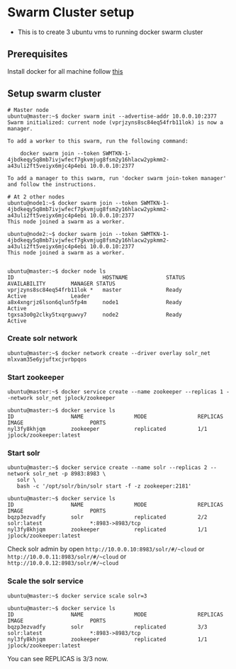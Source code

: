 # Swarm Cluster setup

* This is to create 3 ubuntu vms to running docker swarm cluster


## Prerequisites
Install docker for all machine follow [this](https://www.digitalocean.com/community/tutorials/how-to-install-and-use-docker-on-ubuntu-16-04)

## Setup swarm cluster
```
# Master node
ubuntu@master:~$ docker swarm init --advertise-addr 10.0.0.10:2377
Swarm initialized: current node (vprjzyns8sc84eq54frb11lok) is now a manager.

To add a worker to this swarm, run the following command:

    docker swarm join --token SWMTKN-1-4jbdkeqy5q8mb7ivjwfecf7gkvmjug8fsm2y16hlacw2ypkmm2-a43uli2ft5veiyx6mjc4p4ebi 10.0.0.10:2377

To add a manager to this swarm, run 'docker swarm join-token manager' and follow the instructions.

# At 2 other nodes
ubuntu@node1:~$ docker swarm join --token SWMTKN-1-4jbdkeqy5q8mb7ivjwfecf7gkvmjug8fsm2y16hlacw2ypkmm2-a43uli2ft5veiyx6mjc4p4ebi 10.0.0.10:2377
This node joined a swarm as a worker.

ubuntu@node2:~$ docker swarm join --token SWMTKN-1-4jbdkeqy5q8mb7ivjwfecf7gkvmjug8fsm2y16hlacw2ypkmm2-a43uli2ft5veiyx6mjc4p4ebi 10.0.0.10:2377
This node joined a swarm as a worker.


ubuntu@master:~$ docker node ls
ID                            HOSTNAME            STATUS              AVAILABILITY        MANAGER STATUS
vprjzyns8sc84eq54frb11lok *   master              Ready               Active              Leader
a8x4xngrjz6lson6qlun5fp4m     node1               Ready               Active
tgxsa3o0g2clky5txqrguwvy7     node2               Ready               Active

```

### Create solr network
```
ubuntu@master:~$ docker network create --driver overlay solr_net
mlxvam35e6yjuftxcjvrbpqos
```

### Start zookeeper
```
ubuntu@master:~$ docker service create --name zookeeper --replicas 1 --network solr_net jplock/zookeeper

ubuntu@master:~$ docker service ls
ID                  NAME                MODE                REPLICAS            IMAGE                     PORTS
nyl3fy8khjqm        zookeeper           replicated          1/1                 jplock/zookeeper:latest
```

### Start solr
```
ubuntu@master:~$ docker service create --name solr --replicas 2 --network solr_net -p 8983:8983 \
   solr \
   bash -c '/opt/solr/bin/solr start -f -z zookeeper:2181'

ubuntu@master:~$ docker service ls
ID                  NAME                MODE                REPLICAS            IMAGE                     PORTS
bqzp3ezvadfy        solr                replicated          2/2                 solr:latest               *:8983->8983/tcp
nyl3fy8khjqm        zookeeper           replicated          1/1                 jplock/zookeeper:latest
```

Check solr admin by open `http://10.0.0.10:8983/solr/#/~cloud` or `http://10.0.0.11:8983/solr/#/~cloud` or `http://10.0.0.12:8983/solr/#/~cloud`

### Scale the solr service
```
ubuntu@master:~$ docker service scale solr=3

ubuntu@master:~$ docker service ls
ID                  NAME                MODE                REPLICAS            IMAGE                     PORTS
bqzp3ezvadfy        solr                replicated          3/3                 solr:latest               *:8983->8983/tcp
nyl3fy8khjqm        zookeeper           replicated          1/1                 jplock/zookeeper:latest
```

You can see REPLICAS is 3/3 now.
